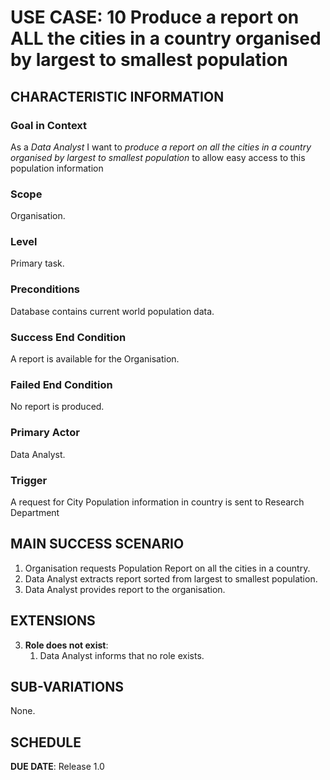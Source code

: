 # USE CASE: 10 Produce a report on ALL the cities in a country organised by largest to smallest population

## CHARACTERISTIC INFORMATION

### Goal in Context

As a *Data Analyst* I want to *produce a report on all the cities in a country organised by largest to smallest population*
to allow easy access to this population information

### Scope

Organisation.

### Level

Primary task.

### Preconditions

Database contains current world population data.

### Success End Condition

A report is available for the Organisation.

### Failed End Condition

No report is produced.

### Primary Actor

Data Analyst.

### Trigger

A request for City Population information in country is sent to Research Department

## MAIN SUCCESS SCENARIO

1. Organisation requests Population Report on all the cities in a country.
2. Data Analyst extracts report sorted from largest to smallest population.
3. Data Analyst provides report to the organisation.


## EXTENSIONS

3. **Role does not exist**:
    1. Data Analyst informs that no role exists.

## SUB-VARIATIONS

None.

## SCHEDULE

**DUE DATE**: Release 1.0

